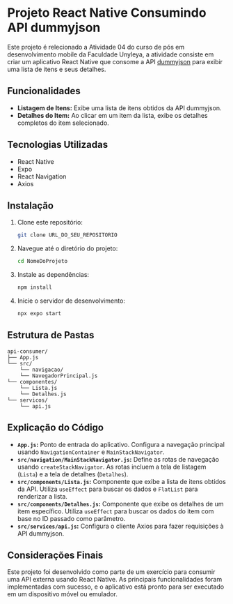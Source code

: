 # Projeto React Native Consumindo API dummyjson

Este projeto é relecionado a Atividade 04 do curso de pós em desenvolvimento mobile da Faculdade Unyleya, a atividade consiste em criar um aplicativo React Native que consome a API [dummyjson](https://dummyjson.com/docs) para exibir uma lista de itens e seus detalhes. 

## Funcionalidades

* **Listagem de Itens:** Exibe uma lista de itens obtidos da API dummyjson.
* **Detalhes do Item:** Ao clicar em um item da lista, exibe os detalhes completos do item selecionado.

## Tecnologias Utilizadas

* React Native
* Expo
* React Navigation
* Axios

## Instalação

1.  Clone este repositório:

    ```bash
    git clone URL_DO_SEU_REPOSITORIO
    ```

2.  Navegue até o diretório do projeto:

    ```bash
    cd NomeDoProjeto
    ```

3.  Instale as dependências:

    ```bash
    npm install
    ```

4.  Inicie o servidor de desenvolvimento:

    ```bash
    npx expo start
    ```

## Estrutura de Pastas

```
api-consumer/
├── App.js
└── src/
    └── navigacao/
    └── NavegadorPrincipal.js
└── componentes/
    └── Lista.js
    └── Detalhes.js
└── servicos/
    └── api.js
```

## Explicação do Código

* **`App.js`:** Ponto de entrada do aplicativo. Configura a navegação principal usando `NavigationContainer` e `MainStackNavigator`.
* **`src/navigation/MainStackNavigator.js`:** Define as rotas de navegação usando `createStackNavigator`. As rotas incluem a tela de listagem (`Lista`) e a tela de detalhes (`Detalhes`).
* **`src/components/Lista.js`:** Componente que exibe a lista de itens obtidos da API. Utiliza `useEffect` para buscar os dados e `FlatList` para renderizar a lista.
* **`src/components/Detalhes.js`:** Componente que exibe os detalhes de um item específico. Utiliza `useEffect` para buscar os dados do item com base no ID passado como parâmetro.
* **`src/services/api.js`:** Configura o cliente Axios para fazer requisições à API dummyjson.

## Considerações Finais

Este projeto foi desenvolvido como parte de um exercício para consumir uma API externa usando React Native. As principais funcionalidades foram implementadas com sucesso, e o aplicativo está pronto para ser executado em um dispositivo móvel ou emulador.
